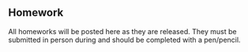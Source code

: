 ## Homework

All homeworks will be posted here as they are released. They must be submitted in person during and should be completed with a pen/pencil.